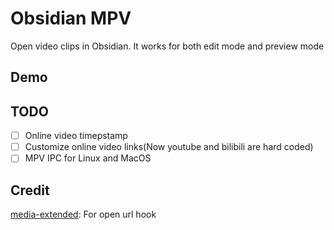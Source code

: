 # Obsidian MPV

Open video clips in Obsidian. It works for both edit mode and preview mode

## Demo

## TODO

- [ ] Online video timepstamp
- [ ] Customize online video links(Now youtube and bilibili are hard coded)
- [ ] MPV IPC for Linux and MacOS

## Credit

[media-extended](https://github.com/PKM-er/media-extended): For open url hook
